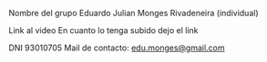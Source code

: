 Nombre del grupo
Eduardo Julian Monges Rivadeneira (individual)

Link al video
En cuanto lo tenga subido dejo el link

DNI 93010705
Mail de contacto: edu.monges@gmail.com




